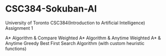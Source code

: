 # CSC384-Sokuban-AI
University of Toronto CSC384(Introduction to Artificial Intelligence) Assignment 1

A* Algorithm & Compare Weighted A* Algorithm & Anytime Weighted A* & Anytime Greedy Best First Search Algorithm (with custom heuristic functions)

